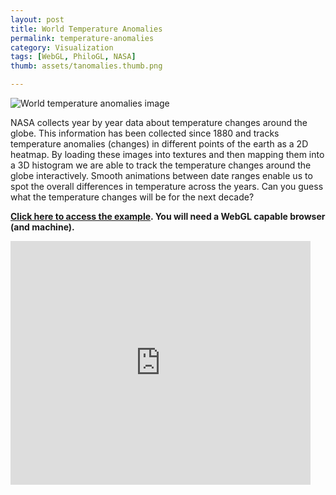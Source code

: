 ```yaml
--- 
layout: post
title: World Temperature Anomalies
permalink: temperature-anomalies
category: Visualization
tags: [WebGL, PhiloGL, NASA]
thumb: assets/tanomalies.thumb.png

---
```


![World temperature anomalies image](http://senchalabs.github.com/philogl/img/marquee/tanomalies.png)


NASA collects year by year data about temperature changes around the globe. 
This information has been collected since 1880 and tracks temperature anomalies (changes) 
in different points of the earth as a 2D heatmap. By loading these images into textures 
and then mapping them into a 3D histogram we are able to track the temperature changes around the globe interactively. 
Smooth animations between date ranges enable us to spot the overall differences in temperature across the years. 
Can you guess what the temperature changes will be for the next decade? 

**[Click here to access the example](http://senchalabs.github.com/philogl/PhiloGL/examples/temperatureAnomalies/). You will need a WebGL capable
browser (and machine).**


<iframe width="480" height="390" src="http://www.youtube.com/embed/NzDA2Rj3_uE?rel=0" frameborder="0">
</iframe>

